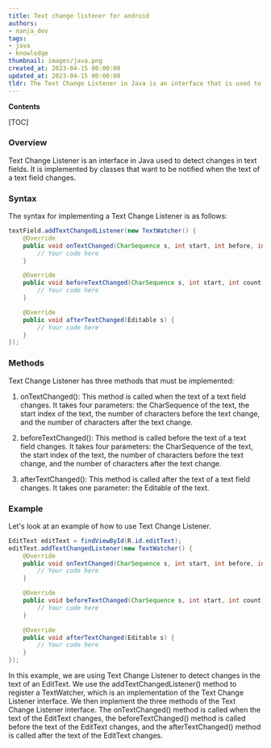 ```yaml
---
title: Text change listener for android
authors:
- nanja_dev
tags:
- java
- knowledge
thumbnail: images/java.png
created_at: 2023-04-15 00:00:00
updated_at: 2023-04-15 00:00:00
tldr: The Text Change Listener in Java is an interface that is used to detect changes in an EditText view.
---
```


**Contents**

[TOC]

### Overview
Text Change Listener is an interface in Java used to detect changes in text fields. It is implemented by classes that want to be notified when the text of a text field changes.

### Syntax
The syntax for implementing a Text Change Listener is as follows:

```java
textField.addTextChangedListener(new TextWatcher() {
    @Override
    public void onTextChanged(CharSequence s, int start, int before, int count) {
        // Your code here
    }

    @Override
    public void beforeTextChanged(CharSequence s, int start, int count, int after) {
        // Your code here
    }

    @Override
    public void afterTextChanged(Editable s) {
        // Your code here
    }
});
```

### Methods
Text Change Listener has three methods that must be implemented:

1. onTextChanged(): This method is called when the text of a text field changes. It takes four parameters: the CharSequence of the text, the start index of the text, the number of characters before the text change, and the number of characters after the text change.

2. beforeTextChanged(): This method is called before the text of a text field changes. It takes four parameters: the CharSequence of the text, the start index of the text, the number of characters before the text change, and the number of characters after the text change.

3. afterTextChanged(): This method is called after the text of a text field changes. It takes one parameter: the Editable of the text.

### Example
Let's look at an example of how to use Text Change Listener.

```java
EditText editText = findViewById(R.id.editText);
editText.addTextChangedListener(new TextWatcher() {
    @Override
    public void onTextChanged(CharSequence s, int start, int before, int count) {
        // Your code here
    }

    @Override
    public void beforeTextChanged(CharSequence s, int start, int count, int after) {
        // Your code here
    }

    @Override
    public void afterTextChanged(Editable s) {
        // Your code here
    }
});
```

In this example, we are using Text Change Listener to detect changes in the text of an EditText. We use the addTextChangedListener() method to register a TextWatcher, which is an implementation of the Text Change Listener interface. We then implement the three methods of the Text Change Listener interface. The onTextChanged() method is called when the text of the EditText changes, the beforeTextChanged() method is called before the text of the EditText changes, and the afterTextChanged() method is called after the text of the EditText changes.
